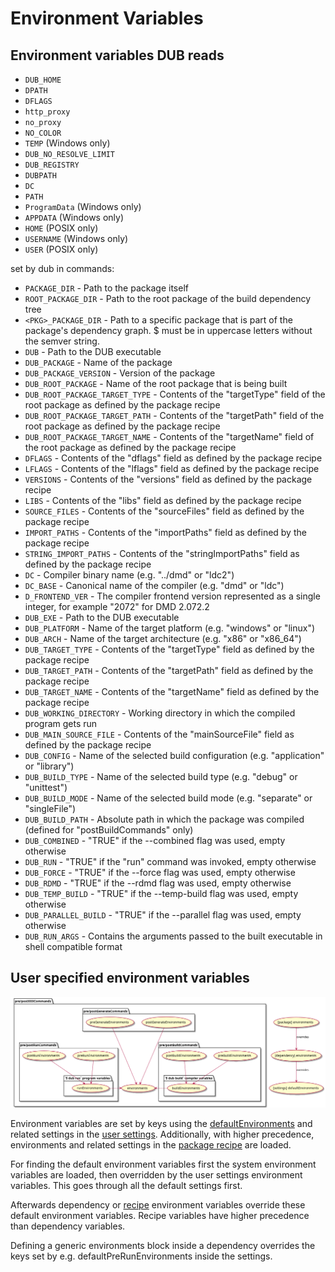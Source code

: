 # Environment Variables

## Environment variables DUB reads

- `DUB_HOME`
- `DPATH`
- `DFLAGS`
- `http_proxy`
- `no_proxy`
- `NO_COLOR`
- `TEMP` (Windows only)
- `DUB_NO_RESOLVE_LIMIT`
- `DUB_REGISTRY`
- `DUBPATH`
- `DC`
- `PATH`
- `ProgramData` (Windows only)
- `APPDATA` (Windows only)
- `HOME` (POSIX only)
- `USERNAME` (Windows only)
- `USER` (POSIX only)

set by dub in commands:

- `PACKAGE_DIR` - Path to the package itself
- `ROOT_PACKAGE_DIR` - Path to the root package of the build dependency tree
- `<PKG>_PACKAGE_DIR` - Path to a specific package that is part of the package's dependency graph. $<name> must be in uppercase letters without the semver string.
- `DUB` - Path to the DUB executable
- `DUB_PACKAGE` - Name of the package
- `DUB_PACKAGE_VERSION` - Version of the package
- `DUB_ROOT_PACKAGE` - Name of the root package that is being built
- `DUB_ROOT_PACKAGE_TARGET_TYPE` - Contents of the "targetType" field of the root package as defined by the package recipe
- `DUB_ROOT_PACKAGE_TARGET_PATH` - Contents of the "targetPath" field of the root package as defined by the package recipe
- `DUB_ROOT_PACKAGE_TARGET_NAME` - Contents of the "targetName" field of the root package as defined by the package recipe
- `DFLAGS` - Contents of the "dflags" field as defined by the package recipe
- `LFLAGS` - Contents of the "lflags" field as defined by the package recipe
- `VERSIONS` - Contents of the "versions" field as defined by the package recipe
- `LIBS` - Contents of the "libs" field as defined by the package recipe
- `SOURCE_FILES` - Contents of the "sourceFiles" field as defined by the package recipe
- `IMPORT_PATHS` - Contents of the "importPaths" field as defined by the package recipe
- `STRING_IMPORT_PATHS` - Contents of the "stringImportPaths" field as defined by the package recipe
- `DC` - Compiler binary name (e.g. "../dmd" or "ldc2")
- `DC_BASE` - Canonical name of the compiler (e.g. "dmd" or "ldc")
- `D_FRONTEND_VER` - The compiler frontend version represented as a single integer, for example "2072" for DMD 2.072.2
- `DUB_EXE` - Path to the DUB executable
- `DUB_PLATFORM` - Name of the target platform (e.g. "windows" or "linux")
- `DUB_ARCH` - Name of the target architecture (e.g. "x86" or "x86_64")
- `DUB_TARGET_TYPE` - Contents of the "targetType" field as defined by the package recipe
- `DUB_TARGET_PATH` - Contents of the "targetPath" field as defined by the package recipe
- `DUB_TARGET_NAME` - Contents of the "targetName" field as defined by the package recipe
- `DUB_WORKING_DIRECTORY` - Working directory in which the compiled program gets run
- `DUB_MAIN_SOURCE_FILE` - Contents of the "mainSourceFile" field as defined by the package recipe
- `DUB_CONFIG` - Name of the selected build configuration (e.g. "application" or "library")
- `DUB_BUILD_TYPE` - Name of the selected build type (e.g. "debug" or "unittest")
- `DUB_BUILD_MODE` - Name of the selected build mode (e.g. "separate" or "singleFile")
- `DUB_BUILD_PATH` - Absolute path in which the package was compiled (defined for "postBuildCommands" only)
- `DUB_COMBINED` - "TRUE" if the --combined flag was used, empty otherwise
- `DUB_RUN` - "TRUE" if the "run" command was invoked, empty otherwise
- `DUB_FORCE` - "TRUE" if the --force flag was used, empty otherwise
- `DUB_RDMD` - "TRUE" if the --rdmd flag was used, empty otherwise
- `DUB_TEMP_BUILD` - "TRUE" if the --temp-build flag was used, empty otherwise
- `DUB_PARALLEL_BUILD` - "TRUE" if the --parallel flag was used, empty otherwise
- `DUB_RUN_ARGS` - Contains the arguments passed to the built executable in shell compatible format

## User specified environment variables

![dub environment variables hierarchy](../images/environment-variable-hierarchy.png)

Environment variables are set by keys using the [defaultEnvironments](../dub-reference/settings.md#defaultenvironments) and related settings in the [user settings](../dub-reference/settings.md). Additionally, with higher precedence, environments and related settings in the [package recipe](../dub-reference/recipe.md#environment-variables) are loaded.

For finding the default environment variables first the system environment variables are loaded, then overridden by the user settings environment variables. This goes through all the default settings first.

Afterwards dependency or [recipe](../dub-guide/recipe.md#environment-variables) environment variables override these default environment variables. Recipe variables have higher precedence than dependency variables.

Defining a generic environments block inside a dependency overrides the keys set by e.g. defaultPreRunEnvironments inside the settings.
